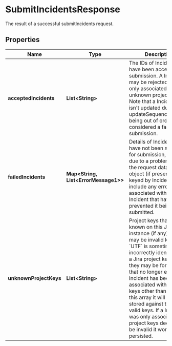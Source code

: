 

# SubmitIncidentsResponse

The result of a successful submitIncidents request. 

## Properties

| Name | Type | Description | Notes |
|------------ | ------------- | ------------- | -------------|
|**acceptedIncidents** | **List&lt;String&gt;** | The IDs of Incidents that have been accepted for submission.  A Incident may be rejected if it was only associated with unknown project keys.  Note that a Incident that isn&#39;t updated due to it&#39;s updateSequenceNumber being out of order is not considered a failed submission.  |  [optional] |
|**failedIncidents** | **Map&lt;String, List&lt;ErrorMessage1&gt;&gt;** | Details of Incidents that have not been accepted for submission, usually due to a problem with the request data.  The object (if present) will be keyed by Incident ID and include any errors associated with that Incident that have prevented it being submitted.  |  [optional] |
|**unknownProjectKeys** | **List&lt;String&gt;** | Project keys that are not known on this Jira instance (if any).  These may be invalid keys (e.g. &#x60;UTF&#x60; is sometimes incorrectly identified as a Jira project key), or they may be for projects that no longer exist.  If a Incident has been associated with project keys other than those in this array it will still be stored against those valid keys. If a Incident was only associated with project keys deemed to be invalid it won&#39;t be persisted.  |  [optional] |




